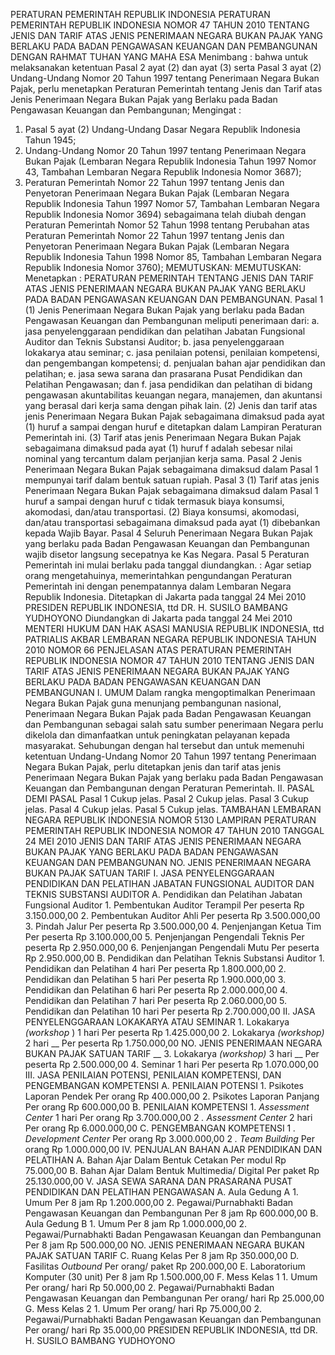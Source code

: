  PERATURAN PEMERINTAH REPUBLIK INDONESIA PERATURAN PEMERINTAH REPUBLIK INDONESIA NOMOR 47 TAHUN 2010 TENTANG JENIS DAN TARIF ATAS JENIS PENERIMAAN NEGARA BUKAN PAJAK YANG BERLAKU PADA BADAN PENGAWASAN KEUANGAN DAN PEMBANGUNAN
DENGAN RAHMAT TUHAN YANG MAHA ESA
Menimbang :
 bahwa untuk melaksanakan ketentuan Pasal 2 ayat (2) dan ayat (3) serta Pasal 3 ayat (2) Undang-Undang Nomor 20 Tahun 1997 tentang Penerimaan Negara Bukan Pajak, perlu menetapkan Peraturan Pemerintah tentang Jenis dan Tarif atas Jenis Penerimaan Negara Bukan Pajak yang Berlaku pada Badan Pengawasan Keuangan dan Pembangunan;
Mengingat :

1. Pasal 5 ayat (2) Undang-Undang Dasar Negara Republik Indonesia Tahun 1945;
2. Undang-Undang Nomor 20 Tahun 1997 tentang Penerimaan Negara Bukan Pajak (Lembaran Negara Republik Indonesia Tahun 1997 Nomor 43, Tambahan Lembaran Negara Republik Indonesia Nomor 3687);
3. Peraturan Pemerintah Nomor 22 Tahun 1997 tentang Jenis dan Penyetoran Penerimaan Negara Bukan Pajak (Lembaran Negara Republik Indonesia Tahun 1997 Nomor 57, Tambahan Lembaran Negara Republik Indonesia Nomor 3694) sebagaimana telah diubah dengan Peraturan Pemerintah Nomor 52 Tahun 1998 tentang Perubahan atas Peraturan Pemerintah Nomor 22 Tahun 1997 tentang Jenis dan Penyetoran Penerimaan Negara Bukan Pajak (Lembaran Negara Republik Indonesia Tahun 1998 Nomor 85, Tambahan Lembaran Negara Republik Indonesia Nomor 3760);
MEMUTUSKAN:
MEMUTUSKAN:
 Menetapkan : PERATURAN PEMERINTAH TENTANG JENIS DAN TARIF ATAS JENIS PENERIMAAN NEGARA BUKAN PAJAK YANG BERLAKU PADA BADAN PENGAWASAN KEUANGAN DAN PEMBANGUNAN.
Pasal 1
(1) Jenis Penerimaan Negara Bukan Pajak yang berlaku pada Badan Pengawasan Keuangan dan Pembangunan meliputi penerimaan dari:
a. jasa penyelenggaraan pendidikan dan pelatihan Jabatan Fungsional Auditor dan Teknis Substansi Auditor;
b. jasa penyelenggaraan lokakarya atau seminar;
c. jasa penilaian potensi, penilaian kompetensi, dan pengembangan kompetensi;
d. penjualan bahan ajar pendidikan dan pelatihan;
e. jasa sewa sarana dan prasarana Pusat Pendidikan dan Pelatihan Pengawasan; dan
f. jasa pendidikan dan pelatihan di bidang pengawasan akuntabilitas keuangan negara, manajemen, dan akuntansi yang berasal dari kerja sama dengan pihak lain.
(2) Jenis dan tarif atas jenis Penerimaan Negara Bukan Pajak sebagaimana dimaksud pada ayat (1) huruf a sampai dengan huruf e ditetapkan dalam Lampiran Peraturan Pemerintah ini.
(3) Tarif atas jenis Penerimaan Negara Bukan Pajak sebagaimana dimaksud pada ayat (1) huruf f adalah sebesar nilai nominal yang tercantum dalam perjanjian kerja sama.
Pasal 2
Jenis Penerimaan Negara Bukan Pajak sebagaimana dimaksud dalam Pasal 1 mempunyai tarif dalam bentuk satuan rupiah.
Pasal 3
(1) Tarif atas jenis Penerimaan Negara Bukan Pajak sebagaimana dimaksud dalam Pasal 1 huruf a sampai dengan huruf c tidak termasuk biaya konsumsi, akomodasi, dan/atau transportasi.
(2) Biaya konsumsi, akomodasi, dan/atau transportasi sebagaimana dimaksud pada ayat (1) dibebankan kepada Wajib Bayar.
Pasal 4
Seluruh Penerimaan Negara Bukan Pajak yang berlaku pada Badan Pengawasan Keuangan dan Pembangunan wajib disetor langsung secepatnya ke Kas Negara.
Pasal 5
Peraturan Pemerintah ini mulai berlaku pada tanggal diundangkan. :
Agar setiap orang mengetahuinya, memerintahkan pengundangan Peraturan Pemerintah ini dengan penempatannya dalam Lembaran Negara Republik Indonesia. Ditetapkan di Jakarta pada tanggal 24 Mei 2010 PRESIDEN REPUBLIK INDONESIA, ttd DR. H. SUSILO BAMBANG YUDHOYONO Diundangkan di Jakarta pada tanggal 24 Mei 2010 MENTERI HUKUM DAN HAK ASASI MANUSIA REPUBLIK INDONESIA, ttd PATRIALIS AKBAR LEMBARAN NEGARA REPUBLIK INDONESIA TAHUN 2010 NOMOR 66 PENJELASAN ATAS PERATURAN PEMERINTAH REPUBLIK INDONESIA NOMOR 47 TAHUN 2010 TENTANG JENIS DAN TARIF ATAS JENIS PENERIMAAN NEGARA BUKAN PAJAK YANG BERLAKU PADA BADAN PENGAWASAN KEUANGAN DAN PEMBANGUNAN I. UMUM Dalam rangka mengoptimalkan Penerimaan Negara Bukan Pajak guna menunjang pembangunan nasional, Penerimaan Negara Bukan Pajak pada Badan Pengawasan Keuangan dan Pembangunan sebagai salah satu sumber penerimaan Negara perlu dikelola dan dimanfaatkan untuk peningkatan pelayanan kepada masyarakat. Sehubungan dengan hal tersebut dan untuk memenuhi ketentuan Undang-Undang Nomor 20 Tahun 1997 tentang Penerimaan Negara Bukan Pajak, perlu ditetapkan jenis dan tarif atas jenis Penerimaan Negara Bukan Pajak yang berlaku pada Badan Pengawasan Keuangan dan Pembangunan dengan Peraturan Pemerintah. II. PASAL DEMI PASAL
Pasal 1
Cukup jelas.
Pasal 2
Cukup jelas.
Pasal 3
Cukup jelas.
Pasal 4
Cukup jelas.
Pasal 5
Cukup jelas. TAMBAHAN LEMBARAN NEGARA REPUBLIK INDONESIA NOMOR 5130 LAMPIRAN PERATURAN PEMERINTAH REPUBLIK INDONESIA NOMOR 47 TAHUN 2010 TANGGAL 24 MEI 2010 JENIS DAN TARIF ATAS JENIS PENERIMAAN NEGARA BUKAN PAJAK YANG BERLAKU PADA BADAN PENGAWASAN KEUANGAN DAN PEMBANGUNAN NO. JENIS PENERIMAAN NEGARA BUKAN PAJAK SATUAN TARIF I. JASA PENYELENGGARAAN PENDIDIKAN DAN PELATIHAN JABATAN FUNGSIONAL AUDITOR DAN TEKNIS SUBSTANSI AUDITOR A. Pendidikan dan Pelatihan Jabatan Fungsional Auditor 1. Pembentukan Auditor Terampil Per peserta Rp 3.150.000,00 2. Pembentukan Auditor Ahli Per peserta Rp 3.500.000,00 3. Pindah Jalur Per peserta Rp 3.500.000,00 4. Penjenjangan Ketua Tim Per peserta Rp 3.100.000,00 5. Penjenjangan Pengendali Teknis Per peserta Rp 2.950.000,00 6. Penjenjangan Pengendali Mutu Per peserta Rp 2.950.000,00 B. Pendidikan dan Pelatihan Teknis Substansi Auditor 1. Pendidikan dan Pelatihan 4 hari Per peserta Rp 1.800.000,00 2. Pendidikan dan Pelatihan 5 hari Per peserta Rp 1.900.000,00 3. Pendidikan dan Pelatihan 6 hari Per peserta Rp 2.000.000,00 4. Pendidikan dan Pelatihan 7 hari Per peserta Rp 2.060.000,00 5. Pendidikan dan Pelatihan 10 hari Per peserta Rp 2.700.000,00 II. JASA PENYELENGGARAAN LOKAKARYA ATAU SEMINAR 1. Lokakarya _(workshop_ ) 1 hari Per peserta Rp 1.425.000,00 2. Lokakarya _(workshop)_ 2 hari __ Per peserta Rp 1.750.000,00 NO. JENIS PENERIMAAN NEGARA BUKAN PAJAK SATUAN TARIF __ 3. Lokakarya _(workshop)_ 3 hari __ Per peserta Rp 2.500.000,00 4. Seminar 1 hari Per peserta Rp 1.070.000,00 III. JASA PENILAIAN POTENSI, PENILAIAN KOMPETENSI, DAN PENGEMBANGAN KOMPETENSI A. PENILAIAN POTENSI 1. Psikotes Laporan Pendek Per orang Rp 400.000,00 2. Psikotes Laporan Panjang Per orang Rp 600.000,00 B. PENILAIAN KOMPETENSI 1. _Assessment_ _Center_ 1 hari Per orang Rp 3.700.000,00 2 _. Assessment_ _Center_ 2 hari Per orang Rp 6.000.000,00 C. PENGEMBANGAN KOMPETENSI 1 _. Development Center_ Per orang Rp 3.000.000,00 2 _. Team Building_ Per orang Rp 1.000.000,00 IV. PENJUALAN BAHAN AJAR PENDIDIKAN DAN PELATIHAN A. Bahan Ajar Dalam Bentuk Cetakan Per modul Rp 75.000,00 B. Bahan Ajar Dalam Bentuk Multimedia/ Digital Per paket Rp 25.130.000,00 V. JASA SEWA SARANA DAN PRASARANA PUSAT PENDIDIKAN DAN PELATIHAN PENGAWASAN A. Aula Gedung A 1. Umum Per 8 jam Rp 1.200.000,00 2. Pegawai/Purnabhakti Badan Pengawasan Keuangan dan Pembangunan Per 8 jam Rp 600.000,00 B. Aula Gedung B 1. Umum Per 8 jam Rp 1.000.000,00 2. Pegawai/Purnabhakti Badan Pengawasan Keuangan dan Pembangunan Per 8 jam Rp 500.000,00 NO. JENIS PENERIMAAN NEGARA BUKAN PAJAK SATUAN TARIF C. Ruang Kelas Per 8 jam Rp 350.000,00 D. Fasilitas _Outbound_ Per orang/ paket Rp 200.000,00 E. Laboratorium Komputer (30 unit) Per 8 jam Rp 1.500.000,00 F. Mess Kelas 1 1. Umum Per orang/ hari Rp 50.000,00 2. Pegawai/Purnabhakti Badan Pengawasan Keuangan dan Pembangunan Per orang/ hari Rp 25.000,00 G. Mess Kelas 2 1. Umum Per orang/ hari Rp 75.000,00 2. Pegawai/Purnabhakti Badan Pengawasan Keuangan dan Pembangunan Per orang/ hari Rp 35.000,00 PRESIDEN REPUBLIK INDONESIA, ttd DR. H. SUSILO BAMBANG YUDHOYONO